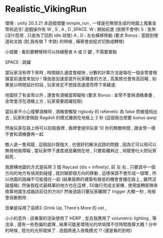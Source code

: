 # Realistic_VikingRun
環境 : unity 20.3.21
本遊戲借鑒 temple_run , 一樣是在無限生成的地圖上蒐集金幣和逃生!
遊戲操作有 W , S , A , D ,SPACE.
W : 開始前進 (放開不會停)
S : 急煞 (沒什麼用 , 只是為了回到 idle 狀態)
A , D : 左右橫移移動 (要求 Bonus : 當跑到彎道和叉路 (對,我有做 T 字路) 的時候 , 橫移會由程式切換成轉彎)

小提醒 : 看到要轉彎時可以持續壓者 A 或 D 鍵 , 不需要單點

SPACE : 跳躍

當玩家沒有停下來時 , 時間越久速度會越快 , 分數的計算方法是每吃一個金幣會根據當前速度來加分 !
理由是加速是提升玩家難度的方法 , 高風險也會有高回報 , 如果是以時間設計的話 , 玩家肯定不想提高速度而停下來緩速.

地圖除了有金幣以外 , 還會有酒桶當障礙物 (要求 Bonus : 金幣不會與酒桶重疊 , 金幣會浮在酒桶上方 , 玩家需要跳躍拾取)

當玩家不小心撞擊酒桶時 , 酒桶會觸發 rigbody 的 isKenetic 為 false 而被撞飛出去 , 玩家則會開啟 Ragdoll 的模式癱倒在地板上 2 秒 (這個我也想要 bonus qwq)

然後玩家在路上時可以拾取盾牌 , 盾牌會提供玩家 10 秒的無敵時間 , 跟金幣一樣不會和酒桶疊再一起

敵人是一隻飛龍 , 這個設計既強大 , 也很好的解決巡路的問題 , 因為它可以飛可以無視地板障礙 , 當玩家停下速度或是癱倒在地 , 只要距離夠近 , 飛龍會吐火把玩家殺死 .

我建構地圖的方式是採用 3 個 Raycast (dis = infinety), 前 左 右 , 只要其中一個方向的地方有偵測到碰撞 , 就封鎖那個方向的移動 , 這樣保證不會形成一個環 , 所以地圖的路線不可能撞在一起 (結果裝飾的建築有極低的機會會擋在路上 , 雖然沒碰撞箱).
然後我程式最精華的地方也在這裡 , 50幾行完成主架構 , 使用旋轉矩陣來換算地圖生成器該前往的方向!!
然後道路只要玩家離開了 trigger 大概一秒 , 地板會自動刪除 .

音樂是採用了巫師3 :Drink Up, There's More 的 ost , 

小小的意外 : 該專案的渲染使用了 HDRP , 並且我應用了 volumetric lighting , 等渲染 , 還有一些色偏的處理 , 結果可能是環境光的烘培撐不住時間換算大概 1 分中的時候 , 燈光的光照壞掉了 . 遊戲將進入夜晚模式 !? (還是看的到啦)
